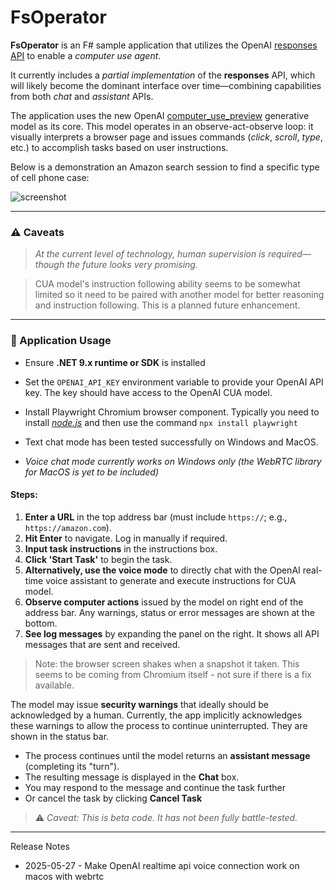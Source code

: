 # FsOperator

**FsOperator** is an F# sample application that utilizes the OpenAI [responses API](https://platform.openai.com/docs/api-reference/responses) to enable a *computer use agent*.

It currently includes a *partial implementation* of the **responses** API, which will likely become the dominant interface over time—combining capabilities from both *chat* and *assistant* APIs.

The application uses the new OpenAI [computer_use_preview](https://platform.openai.com/docs/guides/tools-computer-use) generative model as its core. This model operates in an observe-act-observe loop: it visually interprets a browser page and issues commands (*click*, *scroll*, *type*, etc.) to accomplish tasks based on user instructions.

Below is a demonstration an Amazon search session to find a specific type of cell phone case:

![screenshot](imgs/amazonshop.gif)

---

### ⚠️ Caveats

> *At the current level of technology, human supervision is required—though the future looks very promising.*

> CUA model's instruction following ability seems to be somewhat limited so it need to be paired with another model for better reasoning and instruction following. This is a planned future enhancement.
---

### 🚀 Application Usage

- Ensure **.NET 9.x runtime or SDK** is installed
- Set the `OPENAI_API_KEY` environment variable to provide your OpenAI API key. The key should have access to the OpenAI CUA model.
- Install Playwright Chromium browser component. Typically you need to install [*node.js*](https://nodejs.org) and then  use the command ```npx install playwright```

- Text chat mode has been tested successfully on Windows and MacOS.
- *Voice chat mode currently works on Windows only (the WebRTC library for MacOS is yet to be included)*

#### Steps:

1. **Enter a URL** in the top address bar (must include `https://`; e.g., `https://amazon.com`).
2. **Hit Enter** to navigate. Log in manually if required.
3. **Input task instructions** in the instructions box.
4. **Click 'Start Task'** to begin the task.
5. **Alternatively, use the voice mode** to directly chat with the OpenAI real-time voice assistant to generate and execute instructions for CUA model.
6. **Observe computer actions** issued by the model on right end of the address bar. Any warnings, status or error messages are shown at the bottom.
7. **See log messages** by expanding the panel on the right. It shows all API messages that are sent and received.

> Note: the browser screen shakes when a snapshot it taken. This seems to be coming from Chromium itself - not sure if there is a fix available.

The model may issue **security warnings** that ideally should be acknowledged by a human. Currently, the app implicitly acknowledges these warnings to allow the process to continue uninterrupted. They are shown in the status bar.

- The process continues until the model returns an **assistant message** (completing its "turn").
- The resulting message is displayed in the **Chat** box.
- You may respond to the message and continue the task further
- Or cancel the task by clicking **Cancel Task**

> ⚠️ *Caveat: This is beta code. It has not been fully battle-tested.*

---

Release Notes
- 2025-05-27 - Make OpenAI realtime api voice connection work on macos with webrtc 
